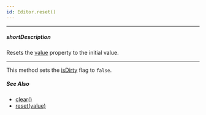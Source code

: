 ```yaml
---
id: Editor.reset()
---
```

---
##### shortDescription
Resets the [value](/api-reference/10%20UI%20Components/Editor/1%20Configuration/value.md '{basewidgetpath}/Configuration/#value') property to the initial value.

---
This method sets the [isDirty](/api-reference/10%20UI%20Components/Editor/1%20Configuration/isDirty.md '{basewidgetpath}/Configuration/#isDirty') flag to `false`.

##### See Also #####
- [clear()]({basewidgetpath}/Methods/#clear)
- [reset(value)]({basewidgetpath}/Methods/#resetvalue)